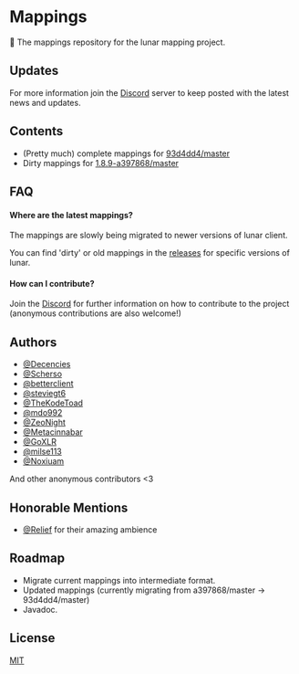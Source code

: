 # Mappings

🌌 The mappings repository for the lunar mapping project.

## Updates

For more information join the [Discord](https://discord.gg/wbQv3sRenF) server to keep posted with the latest news and updates.

## Contents

- (Pretty much) complete mappings for [93d4dd4/master](https://github.com/Lunar-Mapping-Project/mappings/releases/tag/93d4dd4%2Fmaster)
- Dirty mappings for [1.8.9-a397868/master](https://github.com/Lunar-Mapping-Project/mappings/releases/tag/a397868)

## FAQ

#### Where are the latest mappings?

The mappings are slowly being migrated to newer versions of lunar client.

You can find 'dirty' or old mappings in the [releases](https://github.com/Lunar-Mapping-Project/mappings/releases) for specific versions of lunar.

#### How can I contribute?

Join the [Discord](https://discord.gg/wbQv3sRenF) for further information on how to contribute to the project (anonymous contributions are also welcome!)

## Authors

- [@Decencies](https://www.github.com/Decencies)
- [@Scherso](https://www.github.com/Scherso)
- [@betterclient](https://www.github.com/betterclient)
- [@steviegt6](https://www.github.com/Steviegt6)
- [@TheKodeToad](https://www.github.com/TheKodeToad)
- [@mdo992](https://www.github.com/mdo992)
- [@ZeoNight](https://www.github.com/ZeoNight)
- [@Metacinnabar](https://www.github.com/Metacinnabar)
- [@GoXLR](https://www.github.com/GoXLR)
- [@milse113](https://www.github.com/milse113)
- [@Noxiuam](https://www.github.com/Noxiuam)

And other anonymous contributors <3

## Honorable Mentions

- [@Relief](https://open.spotify.com/artist/345D7I2CuaqxHTTwD4wlBx) for their amazing ambience

## Roadmap

- Migrate current mappings into intermediate format.
- Updated mappings (currently migrating from a397868/master -> 93d4dd4/master)
- Javadoc.


## License

[MIT](https://choosealicense.com/licenses/mit/)